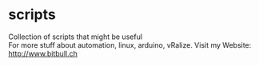 # scripts
Collection of scripts that might be useful   
For more stuff about automation, linux, arduino, vRalize.
Visit my Website: http://www.bitbull.ch
